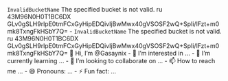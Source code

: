 <Error>
<Code>InvalidBucketName</Code>
<Message>The specified bucket is not valid.</Message>
<BucketName>ru</BucketName>
<RequestId>43M96N0H0T1BC6DX</RequestId>
<HostId>GLv0gSLH9rlpE0tmFCxGyHipEDQivIjBwMwx40gVSOSF2wQ+SpIi/lFzt+m0mk8TxngFkHSbY7Q=</HostId>
</Error>-<Error>
<Code>InvalidBucketName</Code>
<Message>The specified bucket is not valid.</Message>
<BucketName>ru</BucketName>
<RequestId>43M96N0H0T1BC6DX</RequestId>
<HostId>GLv0gSLH9rlpE0tmFCxGyHipEDQivIjBwMwx40gVSOSF2wQ+SpIi/lFzt+m0mk8TxngFkHSbY7Q=</HostId>
</Error> 👋 Hi, I’m @Gasaynix
- 👀 I’m interested in ...
- 🌱 I’m currently learning ...
- 💞️ I’m looking to collaborate on ...
- 📫 How to reach me ...
- 😄 Pronouns: ...
- ⚡ Fun fact: ...

<!---
Gasaynix/Gasaynix is a ✨ special ✨ repository because its `README.md` (this file) appears on your GitHub profile.
You can click the Preview link to take a look at your changes.
--->
